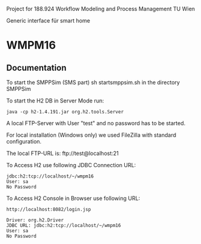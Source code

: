 Project for 188.924 Workflow Modeling and Process Management TU Wien

Generic interface für smart home

# WMPM16

## Documentation

To start the SMPPSim (SMS part)
sh startsmppsim.sh
in the directory SMPPSim

To start the H2 DB in Server Mode run:

	java -cp h2-1.4.191.jar org.h2.tools.Server


A local FTP-Server with User "test" and no password has to be started.

For local installation (Windows only) we used FileZilla with standard configuration.

The local FTP-URL is: ftp://test@localhost:21



To Access H2 use following JDBC Connection URL:

	jdbc:h2:tcp://localhost/~/wmpm16
	User: sa
	No Password

To Access H2 Console in Browser use following URL:

	http://localhost:8082/login.jsp
	
	Driver: org.h2.Driver
	JDBC URL: jdbc:h2:tcp://localhost/~/wmpm16		
	User: sa
	No Password
